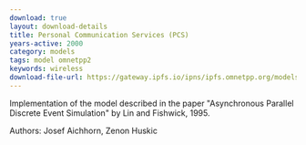```yaml
---
download: true
layout: download-details
title: Personal Communication Services (PCS)
years-active: 2000
category: models
tags: model omnetpp2
keywords: wireless
download-file-url: https://gateway.ipfs.io/ipns/ipfs.omnetpp.org/models/PCS-1.0-src.tgz
---
```


Implementation of the model described in the paper "Asynchronous Parallel
Discrete Event Simulation" by Lin and Fishwick, 1995.

Authors: Josef Aichhorn, Zenon Huskic
